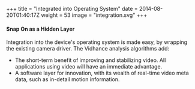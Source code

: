 +++
title = "Integrated into Operating System"
date = 2014-08-20T01:40:17Z
weight = 53
image = "integration.svg"
+++
#### Snap On as a Hidden Layer
Integration into the device's operating system is made easy, by wrapping the existing camera driver.
The Vidhance analysis algorithms add:

* The short-term benefit of improving and stabilizing video. All applications using video will have an immediate advantage.
* A software layer for innovation, with its wealth of real-time video meta data, such as in-detail motion information.

